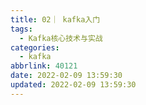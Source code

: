 ```yaml
---
title: 02｜ kafka入门
tags:
  - Kafka核心技术与实战
categories:
  - kafka
abbrlink: 40121
date: 2022-02-09 13:59:30
updated: 2022-02-09 13:59:30
---
```

